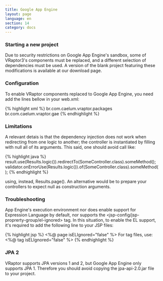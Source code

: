 ```yaml
---
title: Google App Engine
layout: page
language: en
section: 14
category: docs
---
```


<h3>Starting a new project</h3>

Due to security restrictions on Google App Engine's sandbox, some of VRaptor3's components must be replaced, and a different selection of dependencies must be used. A version of the blank project featuring these modifications is available at our download page.

<h3>Configuration</h3>

To enable VRaptor components replaced to Google App Engine, you need add the lines bellow in your web.xml:

{% highlight xml %}
<context-param>
    <param-name>br.com.caelum.vraptor.packages</param-name>
    <param-value>br.com.caelum.vraptor.gae</param-value>
</context-param>
{% endhighlight %}

<h3>Limitations</h3>

A relevant detais is that the dependency injection does not work when redirecting from one logic to another; the controller is instantiated by filling with null all of its arguments. This said, one should avoid call like:

{% highlight java %}
result.use(Results.logic()).redirectTo(SomeController.class).someMethod();
validator.onErrorUse(Results.logic()).of(SomeController.class).someMethod();
{% endhighlight %}

using, instead, Results.page(). An alternative would be to prepare your controllers to expect null as construction arguments.

<h3>Troubleshooting</h3>

App Engine's execution environment nor does enable support for Expression Language by default, nor supports the <jsp-config/jsp-proprerty-group/el-ignored> tag. In this situation, to enable the EL support, it's required to add the following line to your JSP files:

{% highlight jsp %}
<%@ page isELIgnored="false" %>
For tag files, use:
<%@ tag isELIgnored="false" %>
{% endhighlight %}

<h3>JPA 2</h3>

VRaptor supports JPA versions 1 and 2, but Google App Engine only supports JPA 1. Therefore you should avoid copying the jpa-api-2.0.jar file to your project.
